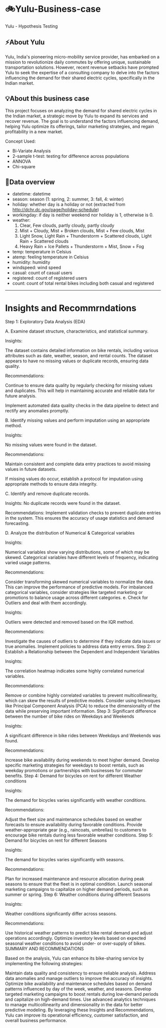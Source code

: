# 🚲Yulu-Business-case
Yulu - Hypothesis Testing

## ⚡About Yulu
Yulu, India's pioneering micro-mobility service provider, has embarked on a mission to
revolutionize daily commutes by offering unique, sustainable transportation solutions.
However, recent revenue setbacks have prompted Yulu to seek the expertise of a consulting
company to delve into the factors influencing the demand for their shared electric cycles,
specifically in the Indian market.

## 💡About this business case
This project focuses on analyzing the demand for shared electric cycles in the Indian market, a strategic move by Yulu to expand its services and recover revenue. The goal is to understand the factors influencing demand, helping Yulu optimize its offerings, tailor marketing strategies, and regain profitability in a new market.

Concept Used:
- Bi-Variate Analysis
- 2-sample t-test: testing for difference across populations
- ANNOVA
- Chi-square

## 📑Data overview
- datetime: datetime
- season: season (1: spring, 2: summer, 3: fall, 4: winter)
- holiday: whether day is a holiday or not (extracted from http://dchr.dc.gov/page/holiday-schedule)
- workingday: if day is neither weekend nor holiday is 1, otherwise is 0.
- weather:
  1.  Clear, Few clouds, partly cloudy, partly cloudy
  2. Mist + Cloudy, Mist + Broken clouds, Mist + Few clouds, Mist
  3. Light Snow, Light Rain + Thunderstorm + Scattered clouds, Light Rain + Scattered clouds
  4. Heavy Rain + Ice Pallets + Thunderstorm + Mist, Snow + Fog
- temp: temperature in Celsius
- atemp: feeling temperature in Celsius
- humidity: humidity
- windspeed: wind speed
- casual: count of casual users
- registered: count of registered users
- count: count of total rental bikes including both casual and registered

--------------------------------------------------------------------------------------------------------------------------------------------------------------------------------------------------

# Insights and Recommrndations
Step 1: Exploratory Data Analysis (EDA)

A. Examine dataset structure, characteristics, and statistical summary.

Insights:

The dataset contains detailed information on bike rentals, including various attributes such as date, weather, season, and rental counts. The dataset appears to have no missing values or duplicate records, ensuring data quality.

Recommendations:

Continue to ensure data quality by regularly checking for missing values and duplicates. This will help in maintaining accurate and reliable data for future analysis.

Implement automated data quality checks in the data pipeline to detect and rectify any anomalies promptly.

B. Identify missing values and perform imputation using an appropriate method.

Insights:

No missing values were found in the dataset.

Recommendations:

Maintain consistent and complete data entry practices to avoid missing values in future datasets.

If missing values do occur, establish a protocol for imputation using appropriate methods to ensure data integrity.

C. Identify and remove duplicate records.

Insights: No duplicate records were found in the dataset.

Recommendations: Implement validation checks to prevent duplicate entries in the system. This ensures the accuracy of usage statistics and demand forecasting.

D. Analyze the distribution of Numerical & Categorical variables

Insights:

Numerical variables show varying distributions, some of which may be skewed. Categorical variables have different levels of frequency, indicating varied usage patterns.

Recommendations:

Consider transforming skewed numerical variables to normalize the data. This can improve the performance of predictive models.
For imbalanced categorical variables, consider strategies like targeted marketing or promotions to balance usage across different categories.
e. Check for Outliers and deal with them accordingly.

Insights:

Outliers were detected and removed based on the IQR method.

Recommendations:

Investigate the causes of outliers to determine if they indicate data issues or true anomalies. Implement policies to address data entry errors.
Step 2: Establish a Relationship between the Dependent and Independent Variables

Insights:

The correlation heatmap indicates some highly correlated numerical variables.

Recommendations:

Remove or combine highly correlated variables to prevent multicollinearity, which can skew the results of predictive models.
Consider using techniques like Principal Component Analysis (PCA) to reduce the dimensionality of the data while preserving important information.
Step 3: Significant difference between the number of bike rides on Weekdays and Weekends

Insights:

A significant difference in bike rides between Weekdays and Weekends was found.

Recommendations:

Increase bike availability during weekends to meet higher demand.
Develop specific marketing strategies for weekdays to boost rentals, such as weekday promotions or partnerships with businesses for commuter benefits.
Step 4: Demand for bicycles on rent for different Weather conditions

Insights:

The demand for bicycles varies significantly with weather conditions.

Recommendations:

Adjust the fleet size and maintenance schedules based on weather forecasts to ensure availability during favorable conditions.
Provide weather-appropriate gear (e.g., raincoats, umbrellas) to customers to encourage bike rentals during less favorable weather conditions.
Step 5: Demand for bicycles on rent for different Seasons

Insights:

The demand for bicycles varies significantly with seasons.

Recommendations:

Plan for increased maintenance and resource allocation during peak seasons to ensure that the fleet is in optimal condition.
Launch seasonal marketing campaigns to capitalize on higher demand periods, such as summer or spring.
Step 6: Weather conditions during different Seasons

Insights:

Weather conditions significantly differ across seasons.

Recommendations:

Use historical weather patterns to predict bike rental demand and adjust operations accordingly.
Optimize inventory levels based on expected seasonal weather conditions to avoid under- or over-supply of bikes.
SUMMARY AND RECOMMENDATIONS

Based on the analysis, Yulu can enhance its bike-sharing service by implementing the following strategies:

Maintain data quality and consistency to ensure reliable analysis. Address data anomalies and manage outliers to improve the accuracy of insights.
Optimize bike availability and maintenance schedules based on demand patterns influenced by day of the week, weather, and seasons.
Develop targeted marketing campaigns to boost rentals during low-demand periods and capitalize on high-demand times.
Use advanced analytics techniques to manage multicollinearity and dimensionality in the data for better predictive modeling.
By leveraging these Insights and Recommendations, Yulu can improve its operational efficiency, customer satisfaction, and overall business performance.
